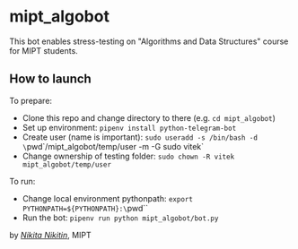 # mipt_algobot
This bot enables stress-testing on "Algorithms and Data Structures" course for MIPT students.

## How to launch

To prepare:
* Clone this repo and change directory to there (e.g. `cd mipt_algobot`)
* Set up environment:  `pipenv install python-telegram-bot`
* Create user (name is important): `sudo useradd -s /bin/bash -d \`pwd\`/mipt_algobot/temp/user -m -G sudo vitek`
* Change ownership of testing folder: `sudo chown -R vitek mipt_algobot/temp/user`

To run:
* Change local environment pythonpath: `export PYTHONPATH=${PYTHONPATH}:\`pwd\``
* Run the bot: `pipenv run python mipt_algobot/bot.py`


by [_Nikita Nikitin_](https://vk.com/flekser_from_sirius), MIPT
